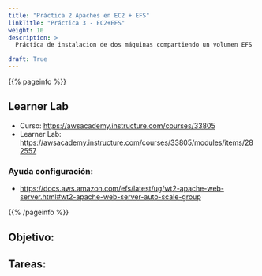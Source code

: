 ```yaml
---
title: "Práctica 2 Apaches en EC2 + EFS"
linkTitle: "Práctica 3 - EC2+EFS"
weight: 10
description: >
  Práctica de instalacion de dos máquinas compartiendo un volumen EFS

draft: True
---
```


{{% pageinfo %}}
## Learner Lab
* Curso: https://awsacademy.instructure.com/courses/33805
* Learner Lab: https://awsacademy.instructure.com/courses/33805/modules/items/282557

### Ayuda configuración:
* https://docs.aws.amazon.com/efs/latest/ug/wt2-apache-web-server.html#wt2-apache-web-server-auto-scale-group

{{% /pageinfo %}}

## Objetivo:


## Tareas:



